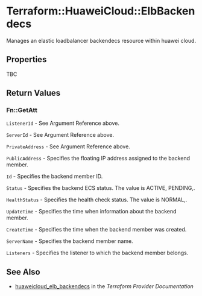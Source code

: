 # Terraform::HuaweiCloud::ElbBackendecs

Manages an elastic loadbalancer backendecs resource within huawei cloud.

## Properties

TBC

## Return Values

### Fn::GetAtt

`ListenerId` - See Argument Reference above.

`ServerId` - See Argument Reference above.

`PrivateAddress` - See Argument Reference above.

`PublicAddress` - Specifies the floating IP address assigned to the backend member.

`Id` - Specifies the backend member ID.

`Status` - Specifies the backend ECS status. The value is ACTIVE, PENDING,.

`HealthStatus` - Specifies the health check status. The value is NORMAL,.

`UpdateTime` - Specifies the time when information about the backend member.

`CreateTime` - Specifies the time when the backend member was created.

`ServerName` - Specifies the backend member name.

`Listeners` - Specifies the listener to which the backend member belongs.

## See Also

* [huaweicloud_elb_backendecs](https://www.terraform.io/docs/providers/huaweicloud/r/elb_backendecs.html) in the _Terraform Provider Documentation_